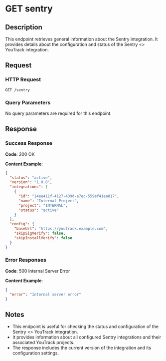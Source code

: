 #  GET sentry

<api-endpoint openapi-path="../../../openapi.yaml" method="GET" endpoint="/sentry"/>

## Description

This endpoint retrieves general information about the Sentry integration. It provides details about the configuration and status of the Sentry <> YouTrack integration.

## Request

### HTTP Request

```http
GET /sentry
```

### Query Parameters

No query parameters are required for this endpoint.

## Response

### Success Response

**Code**: 200 OK

**Content Example**:

```json
{
  "status": "active",
  "version": "1.0.0",
  "integrations": [
    {
      "id": "14ee411f-4127-439d-a7ec-559ef41ea817",
      "name": "Internal Project",
      "project": "INTERNAL",
      "status": "active"
    }
  ],
  "config": {
    "baseUrl": "https://youtrack.example.com",
    "skipSigVerify": false,
    "skipInstallVerify": false
  }
}
```

### Error Responses

**Code**: 500 Internal Server Error

**Content Example**:

```json
{
  "error": "Internal server error"
}
```

## Notes

- This endpoint is useful for checking the status and configuration of the Sentry <> YouTrack integration.
- It provides information about all configured Sentry integrations and their associated YouTrack projects.
- The response includes the current version of the integration and its configuration settings.
